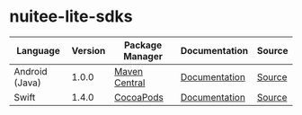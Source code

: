# nuitee-lite-sdks


|Language|Version|Package Manager|Documentation|Source|
|-|-|-|-|-|
|Android (Java)|1.0.0|[Maven Central](https://search.maven.org/artifact/com.konfigthis.nuitee/nuitee-android-sdk/1.0.0/jar)|[Documentation](https://github.com/konfig-dev/nuitee-lite-sdks/tree/main/android/README.md)|[Source](https://github.com/konfig-dev/nuitee-lite-sdks/tree/main/android)|
|Swift|1.4.0|[CocoaPods](https://cocoapods.org/pods/Nuitee)|[Documentation](https://github.com/konfig-dev/nuitee-lite-sdks/tree/main/swift/README.md)|[Source](https://github.com/konfig-dev/nuitee-lite-sdks/tree/main/swift)|